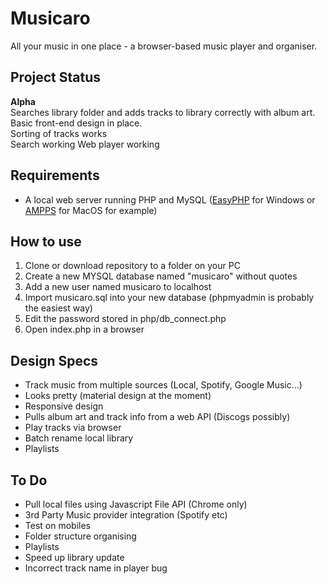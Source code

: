 # Musicaro
All your music in one place - a browser-based music player and organiser.

## Project Status
**Alpha**  
Searches library folder and adds tracks to library correctly with album art.  
Basic front-end design in place.  
Sorting of tracks works  
Search working
Web player working

## Requirements
* A local web server running PHP and MySQL ([EasyPHP](http://www.easyphp.org/) for Windows or [AMPPS](http://www.ampps.com/) for MacOS for example)

## How to use
1. Clone or download repository to a folder on your PC
2. Create a new MYSQL database named "musicaro" without quotes
3. Add a new user named musicaro to localhost
4. Import musicaro.sql into your new database (phpmyadmin is probably the easiest way)
5. Edit the password stored in php/db_connect.php
6. Open index.php in a browser

## Design Specs
* Track music from multiple sources (Local, Spotify, Google Music...)
* Looks pretty (material design at the moment)
* Responsive design
* Pulls album art and track info from a web API (Discogs possibly)
* Play tracks via browser
* Batch rename local library
* Playlists

## To Do
 * Pull local files using Javascript File API (Chrome only)
 * 3rd Party Music provider integration (Spotify etc) 
 * Test on mobiles
 * Folder structure organising
 * Playlists
 * Speed up library update
 * Incorrect track name in player bug